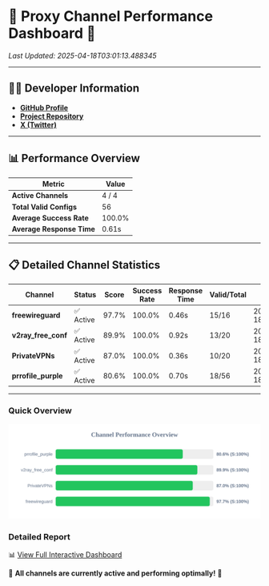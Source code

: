 # 🌟 Proxy Channel Performance Dashboard 🌟

_Last Updated: 2025-04-18T03:01:13.488345_

---

## 👩‍💻 Developer Information

- **[GitHub Profile](https://github.com/4n0nymou3)**  
- **[Project Repository](https://github.com/4n0nymou3/multi-proxy-config-fetcher)**  
- **[X (Twitter)](https://x.com/4n0nymou3)**  

---

## 📊 Performance Overview

| Metric                | Value       |
|-----------------------|-------------|
| **Active Channels**   | 4 / 4       |
| **Total Valid Configs** | 56          |
| **Average Success Rate** | 100.0%      |
| **Average Response Time** | 0.61s       |

---

## 📋 Detailed Channel Statistics

| Channel          | Status     | Score  | Success Rate | Response Time | Valid/Total | Last Success               |
|------------------|------------|--------|--------------|---------------|-------------|----------------------------|
| **freewireguard**  | ✅ Active  | 97.7%  | 100.0% | 0.46s         | 15/16       | 2025-04-18T03:01:13.487078 |
| **v2ray_free_conf**  | ✅ Active  | 89.9%  | 100.0% | 0.92s         | 13/20       | 2025-04-18T03:01:12.605115 |
| **PrivateVPNs**  | ✅ Active  | 87.0%  | 100.0% | 0.36s         | 10/20       | 2025-04-18T03:01:12.997342 |
| **prrofile_purple**  | ✅ Active  | 80.6%  | 100.0% | 0.70s         | 18/56       | 2025-04-18T03:01:11.600451 |

---

### Quick Overview
<div align="center">
  <a href="https://raw.githubusercontent.com/nullluser/NullRepo/refs/heads/main/assets/channel_stats_chart.svg">
    <img src="https://raw.githubusercontent.com/nullluser/NullRepo/refs/heads/main/assets/channel_stats_chart.svg" alt="Source Performance Statistics" width="800">
  </a>
</div>

### Detailed Report
📊 [View Full Interactive Dashboard](https://htmlpreview.github.io/?https://github.com/nullluser/NullRepo/blob/main/assets/performance_report.html)

🎉 **All channels are currently active and performing optimally!** 🎉

